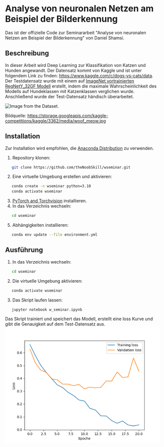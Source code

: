# Analyse von neuronalen Netzen am Beispiel der Bilderkennung

Das ist der offizielle Code zur Seminararbeit "Analyse von neuronalen Netzen am Beispiel der Bilderkennung" von Daniel Shamsi.

## Beschreibung

In dieser Arbeit wird Deep Learning zur Klassifikation von Katzen und Hunden angewandt.
Der Datensatz kommt von Kaggle und ist unter folgendem Link zu finden: https://www.kaggle.com/c/dogs-vs-cats/data.
Der Testdatensatz wurde mit einem auf [ImageNet vortrainierten RegNetY_32GF Modell](https://pytorch.org/vision/main/models/generated/torchvision.models.regnet_y_32gf.html#torchvision.models.RegNet_Y_32GF_Weights) erstellt, indem die maximale Wahrscheinlichkeit des Modells auf Hundeklassen mit Katzenklassen verglichen wurde.
Anschließend wurde der Test-Datensatz händisch überarbeitet.

![Image from the Dataset.](https://storage.googleapis.com/kaggle-competitions/kaggle/3362/media/woof_meow.jpg)

Bildquelle: https://storage.googleapis.com/kaggle-competitions/kaggle/3362/media/woof_meow.jpg

## Installation

Zur Installation wird empfohlen, die [Anaconda Distribution](https://www.anaconda.com/distribution/) zu verwenden.

1. Repository klonen:
```bash
   git clone https://github.com/theNoobSkill/wseminar.git
```
2. Eine virtuelle Umgebung erstellen und aktivieren:
```bash
   conda create -n wseminar python=3.10
   conda activate wseminar
```
3. [PyTorch and Torchvision](https://pytorch.org/get-started/locally/) installieren.
4. In das Verzeichnis wechseln:
```bash
   cd wseminar
```
5. Abhängigkeiten installieren:
```bash
   conda env update --file environment.yml
```

## Ausführung

1. In das Verzeichnis wechseln:
```bash
   cd wseminar
```
2. Die virtuelle Umgebung aktivieren:
```bash
   conda activate wseminar
```
3. Das Skript laufen lassen:
```bash
   jupyter notebook w_seminar.ipynb
```

Das Skript trainiert und speichert das Modell, erstellt eine loss Kurve und gibt die Genauigkeit auf dem Test-Datensatz aus.
![Loss Kurve](losses.png)
